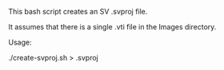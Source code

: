 
This bash script creates an SV .svproj file.

It assumes that there is a single .vti file in the Images directory.

Usage:

  ./create-svproj.sh > .svproj 

